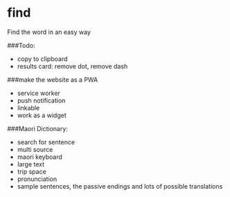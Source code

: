# find

Find the word in an easy way

###Todo:

- copy to clipboard
- results card: remove dot, remove dash

###make the website as a PWA

- service worker
- push notification
- linkable
- work as a widget

###Maori Dictionary:

- search for sentence
- multi source
- maori keyboard
- large text
- trip space
- pronunciation
- sample sentences, the passive endings and lots of possible translations
